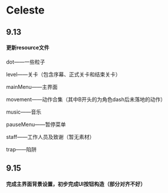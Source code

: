 # Celeste

## 9.13

#### 更新resource文件

dot——一些粒子

level——关卡（包含序幕、正式关卡和结束关卡）

mainMenu——主界面

movement——动作合集（其中B开头的为角色dash后未落地的动作）

music——音乐

pauseMenu——暂停菜单

staff——工作人员及致谢（暂无素材）

trap——陷阱

## 9.15

#### 完成主界面背景设置，初步完成UI按钮构造（部分对齐不好）
